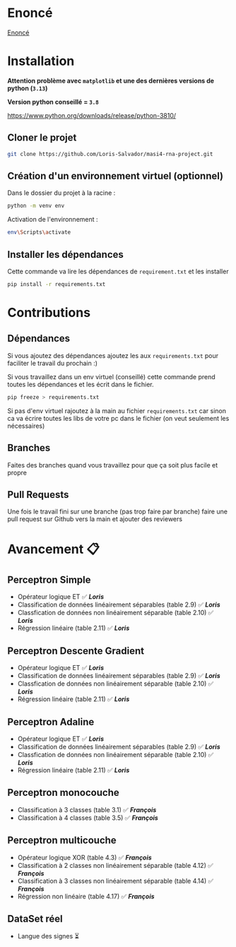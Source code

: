 # Enoncé

[Enoncé](Enonce.pdf)

# Installation

**Attention problème avec `matplotlib` et une des dernières versions de python (`3.13`)**

**Version python conseillé = `3.8`**

https://www.python.org/downloads/release/python-3810/

## Cloner le projet 

```bash
git clone https://github.com/Loris-Salvador/masi4-rna-project.git
```

## Création d'un environnement virtuel (optionnel)

Dans le dossier du projet à la racine :

```bash
python -m venv env
```

Activation de l'environnement : 

```bash
env\Scripts\activate
```

## Installer les dépendances

Cette commande va lire les dépendances de `requirement.txt` et les installer

```bash
pip install -r requirements.txt
```

# Contributions

## Dépendances

Si vous ajoutez des dépendances ajoutez les aux `requirements.txt` pour faciliter le travail du prochain :)

Si vous travaillez dans un env virtuel (conseillé) cette commande prend toutes les dépendances et les écrit dans le fichier.

```bash
pip freeze > requirements.txt
```

Si pas d'env virtuel rajoutez à la main au fichier `requirements.txt` car sinon ca va écrire toutes les libs de votre pc dans le fichier (on veut seulement les nécessaires)


## Branches

Faites des branches quand vous travaillez pour que ça soit plus facile et propre 

## Pull Requests

Une fois le travail fini sur une branche (pas trop faire par branche) faire une pull request sur Github vers la main et ajouter des reviewers 


# Avancement  📋 

## Perceptron Simple

- Opérateur logique ET ✅ ***Loris***
- Classification de données linéairement séparables (table 2.9) ✅ ***Loris***
- Classfication de données non linéairement séparable (table 2.10) ✅ ***Loris***
- Régression linéaire (table 2.11) ✅ ***Loris***

## Perceptron Descente Gradient

- Opérateur logique ET ✅ ***Loris***
- Classification de données linéairement séparables (table 2.9) ✅ ***Loris***
- Classfication de données non linéairement séparable (table 2.10) ✅ ***Loris***
- Régression linéaire (table 2.11) ✅ ***Loris***


## Perceptron Adaline

- Opérateur logique ET ✅ ***Loris***
- Classification de données linéairement séparables (table 2.9) ✅ ***Loris***
- Classfication de données non linéairement séparable (table 2.10) ✅ ***Loris***
- Régression linéaire (table 2.11) ✅ ***Loris***

## Perceptron monocouche

- Classification à 3 classes (table 3.1) ✅ ***François***
- Classification à 4 classes (table 3.5) ✅ ***François***

## Perceptron multicouche

- Opérateur logique XOR (table 4.3) ✅ ***François***
- Classification à 2 classes non linéairement séparable (table 4.12) ✅ ***François***
- Classification à 3 classes non linéairement séparable (table 4.14) ✅ ***François***
- Régression non linéaire (table 4.17) ✅ ***François***

## DataSet réel

- Langue des signes ⏳
